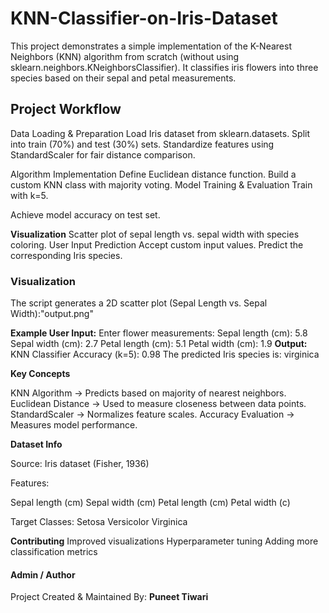 # KNN-Classifier-on-Iris-Dataset
This project demonstrates a simple implementation of the K-Nearest Neighbors (KNN) algorithm from scratch (without using sklearn.neighbors.KNeighborsClassifier). It classifies iris flowers into three species based on their sepal and petal measurements.

## **Project Workflow**

Data Loading & Preparation
Load Iris dataset from sklearn.datasets.
Split into train (70%) and test (30%) sets.
Standardize features using StandardScaler for fair distance comparison.

Algorithm Implementation
Define Euclidean distance function.
Build a custom KNN class with majority voting.
Model Training & Evaluation
Train with k=5.

Achieve model accuracy on test set.

**Visualization**
Scatter plot of sepal length vs. sepal width with species coloring.
User Input Prediction
Accept custom input values.
Predict the corresponding Iris species.

 ### **Visualization**

The script generates a 2D scatter plot (Sepal Length vs. Sepal Width):"output.png"

**Example User Input:**
Enter flower measurements:
Sepal length (cm): 5.8
Sepal width (cm): 2.7
Petal length (cm): 5.1
Petal width (cm): 1.9
**Output:**
KNN Classifier Accuracy (k=5): 0.98
The predicted Iris species is: virginica

**Key Concepts**

KNN Algorithm → Predicts based on majority of nearest neighbors.
Euclidean Distance → Used to measure closeness between data points.
StandardScaler → Normalizes feature scales.
Accuracy Evaluation → Measures model performance.

**Dataset Info**

Source: Iris dataset (Fisher, 1936)

Features:

Sepal length (cm)
Sepal width (cm)
Petal length (cm)
Petal width (c)

Target Classes:
Setosa
Versicolor
Virginica

**Contributing**
Improved visualizations 
Hyperparameter tuning 
Adding more classification metrics

#### **Admin / Author**

Project Created & Maintained By:
 **Puneet Tiwari**
